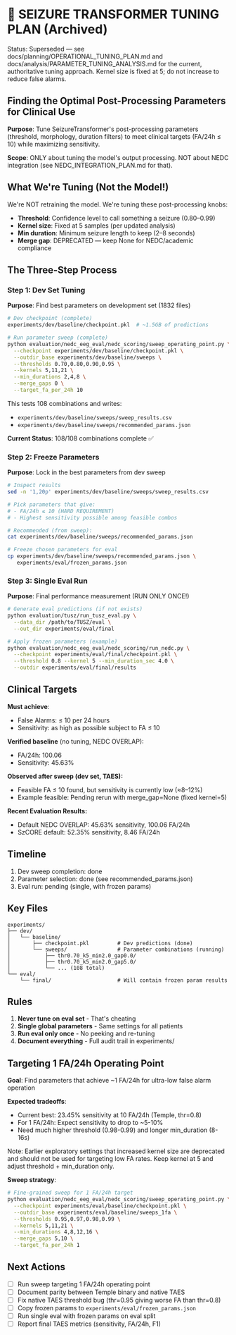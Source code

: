 # 🎯 SEIZURE TRANSFORMER TUNING PLAN (Archived)
Status: Superseded — see docs/planning/OPERATIONAL_TUNING_PLAN.md and docs/analysis/PARAMETER_TUNING_ANALYSIS.md for the current, authoritative tuning approach. Kernel size is fixed at 5; do not increase to reduce false alarms.
## Finding the Optimal Post-Processing Parameters for Clinical Use

**Purpose**: Tune SeizureTransformer's post-processing parameters (threshold, morphology, duration filters) to meet clinical targets (FA/24h ≤ 10) while maximizing sensitivity.

**Scope**: ONLY about tuning the model's output processing. NOT about NEDC integration (see NEDC_INTEGRATION_PLAN.md for that).

## What We're Tuning (Not the Model!)

We're NOT retraining the model. We're tuning these post-processing knobs:
- **Threshold**: Confidence level to call something a seizure (0.80–0.99)
- **Kernel size**: Fixed at 5 samples (per updated analysis)
- **Min duration**: Minimum seizure length to keep (2–8 seconds)
- **Merge gap**: DEPRECATED — keep None for NEDC/academic compliance

## The Three-Step Process

### Step 1: Dev Set Tuning
**Purpose**: Find best parameters on development set (1832 files)

```bash
# Dev checkpoint (complete)
experiments/dev/baseline/checkpoint.pkl  # ~1.5GB of predictions

# Run parameter sweep (complete)
python evaluation/nedc_eeg_eval/nedc_scoring/sweep_operating_point.py \
  --checkpoint experiments/dev/baseline/checkpoint.pkl \
  --outdir_base experiments/dev/baseline/sweeps \
  --thresholds 0.70,0.80,0.90,0.95 \
  --kernels 5,11,21 \
  --min_durations 2,4,8 \
  --merge_gaps 0 \
  --target_fa_per_24h 10
```

This tests 108 combinations and writes:
- `experiments/dev/baseline/sweeps/sweep_results.csv`
- `experiments/dev/baseline/sweeps/recommended_params.json`

**Current Status**: 108/108 combinations complete ✅

### Step 2: Freeze Parameters
**Purpose**: Lock in the best parameters from dev sweep

```bash
# Inspect results
sed -n '1,20p' experiments/dev/baseline/sweeps/sweep_results.csv

# Pick parameters that give:
# - FA/24h ≤ 10 (HARD REQUIREMENT)
# - Highest sensitivity possible among feasible combos

# Recommended (from sweep):
cat experiments/dev/baseline/sweeps/recommended_params.json

# Freeze chosen parameters for eval
cp experiments/dev/baseline/sweeps/recommended_params.json \
   experiments/eval/frozen_params.json
```

### Step 3: Single Eval Run
**Purpose**: Final performance measurement (RUN ONLY ONCE!)

```bash
# Generate eval predictions (if not exists)
python evaluation/tusz/run_tusz_eval.py \
  --data_dir /path/to/TUSZ/eval \
  --out_dir experiments/eval/final

# Apply frozen parameters (example)
python evaluation/nedc_eeg_eval/nedc_scoring/run_nedc.py \
  --checkpoint experiments/eval/final/checkpoint.pkl \
  --threshold 0.8 --kernel 5 --min_duration_sec 4.0 \
  --outdir experiments/eval/final/results
```

## Clinical Targets

**Must achieve**:
- False Alarms: ≤ 10 per 24 hours
- Sensitivity: as high as possible subject to FA ≤ 10

**Verified baseline** (no tuning, NEDC OVERLAP):
- FA/24h: 100.06
- Sensitivity: 45.63%

**Observed after sweep (dev set, TAES):**
- Feasible FA ≤ 10 found, but sensitivity is currently low (≈8–12%)
- Example feasible: Pending rerun with merge_gap=None (fixed kernel=5)

**Recent Evaluation Results:**
- Default NEDC OVERLAP: 45.63% sensitivity, 100.06 FA/24h
- SzCORE default: 52.35% sensitivity, 8.46 FA/24h

## Timeline

1. Dev sweep completion: done
2. Parameter selection: done (see recommended_params.json)
3. Eval run: pending (single, with frozen params)

## Key Files

```
experiments/
├── dev/
│   └── baseline/
│       ├── checkpoint.pkl         # Dev predictions (done)
│       └── sweeps/                # Parameter combinations (running)
│           ├── thr0.70_k5_min2.0_gap0.0/
│           ├── thr0.70_k5_min2.0_gap5.0/
│           └── ... (108 total)
└── eval/
    └── final/                     # Will contain frozen param results
```

## Rules

1. **Never tune on eval set** - That's cheating
2. **Single global parameters** - Same settings for all patients
3. **Run eval only once** - No peeking and re-tuning
4. **Document everything** - Full audit trail in experiments/

## Targeting 1 FA/24h Operating Point

**Goal**: Find parameters that achieve ~1 FA/24h for ultra-low false alarm operation

**Expected tradeoffs**:
- Current best: 23.45% sensitivity at 10 FA/24h (Temple, thr=0.8)
- For 1 FA/24h: Expect sensitivity to drop to ~5-10%
- Need much higher threshold (0.98-0.99) and longer min_duration (8-16s)

Note: Earlier exploratory settings that increased kernel size are deprecated and should not be used for targeting low FA rates. Keep kernel at 5 and adjust threshold + min_duration only.

**Sweep strategy**:
```bash
# Fine-grained sweep for 1 FA/24h target
python evaluation/nedc_eeg_eval/nedc_scoring/sweep_operating_point.py \
  --checkpoint experiments/eval/baseline/checkpoint.pkl \
  --outdir_base experiments/eval/baseline/sweeps_1fa \
  --thresholds 0.95,0.97,0.98,0.99 \
  --kernels 5,11,21 \
  --min_durations 4,8,12,16 \
  --merge_gaps 5,10 \
  --target_fa_per_24h 1
```

## Next Actions

- [ ] Run sweep targeting 1 FA/24h operating point
- [ ] Document parity between Temple binary and native TAES
- [ ] Fix native TAES threshold bug (thr=0.95 giving worse FA than thr=0.8)
- [ ] Copy frozen params to `experiments/eval/frozen_params.json`
- [ ] Run single eval with frozen params on eval split
- [ ] Report final TAES metrics (sensitivity, FA/24h, F1)
